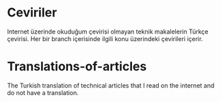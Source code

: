 # Ceviriler
Internet üzerinde okuduğum çevirisi olmayan teknik makalelerin Türkçe çevirisi. Her bir branch içerisinde ilgili konu üzerindeki çevirileri içerir.

# Translations-of-articles
The Turkish translation of technical articles that I read on the internet and do not have a translation.

